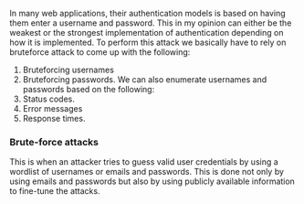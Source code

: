In many web applications, their authentication models is based on having them enter a username and password. This in my opinion can either be the weakest or the strongest implementation of authentication depending on how it is implemented. 
To perform this attack we basically have to rely on bruteforce attack to come up with the following:
1. Bruteforcing usernames
2. Bruteforcing passwords.
We can also enumerate usernames and passwords based on the following:
1. Status codes.
2. Error messages
3. Response times.

### Brute-force attacks
This is when an attacker tries to guess valid user credentials by using a wordlist of usernames or emails and passwords. This is done not only by using emails and passwords but also by using publicly available information to fine-tune the attacks.

